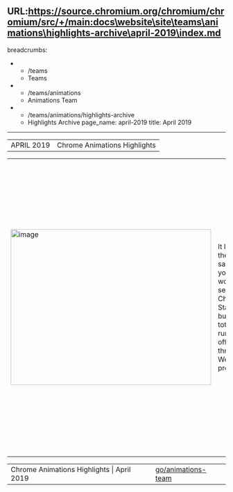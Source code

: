 URL:https://source.chromium.org/chromium/chromium/src/+/main:docs\website\site\teams\animations\highlights-archive\april-2019\index.md
---
breadcrumbs:
- - /teams
  - Teams
- - /teams/animations
  - Animations Team
- - /teams/animations/highlights-archive
  - Highlights Archive
page_name: april-2019
title: April 2019
---

<table>
<tr>

<td>APRIL 2019</td>

<td>Chrome Animations Highlights</td>

</tr>
</table>

<table>
<tr>

<td><img alt="image" src="https://lh4.googleusercontent.com/e4d0yeYg2osuLzXs4PZ-Mocx7ILQEqgXJKvI2K5Lopqki3LxuCKFywsPcH-9JDiVOYCB4kF2I_zqkY3mGDDjBrPibOst19SBWkmVM3a0DagRZYZgm6UB5jz0k-PujynP5S8w1YS1" height=359 width=462></td>

<td>It looks the same as you would see in Chrome Stable, but it's totally running off-thread. We promise!</td>

<td>Off-Main Paint Worklet</td>

<td>Work continues on our efforts to take Paint Worklets off the main thread and run them from the compositor. With the <a href="https://chromium-review.googlesource.com/c/chromium/src/+/1525160">blink → cc communication</a> and the worklet thread<a href="https://chromium-review.googlesource.com/c/chromium/src/+/1531153"> dispatching logic</a> landed, we are able to render a Paint Worklet off the main thread for the first time! There's still some way to go, but this is a vital step towards smoothly animating Paint Worklets.</td>

<td><table></td>
<td><tr></td>

<td><td><img alt="image" src="https://lh5.googleusercontent.com/P0KFfWlfC7wj43S6F4IlkfQ5poIbTEFbtIxQWxRT-CEpYFR-0A-JfdpZzkE01Qw3I_TiiNB8KngKzhPQM-DCzweaW-escsvEDD3PMXnUFJxnQXv-a3ajsMTP1nDv0BukWpkEufeL" height=166 width=227></td></td>

<td><td>Scroll Snap</td></td>

<td><td>With sunyunjia@ sadly leaving the team, girard@ took over finishing up the work on scroll snap. Initial ramp-up went well; discovered <a href="https://crbug.com/944184">an issue</a> with scrollbar arrow buttons and scroll snap, file a <a href="https://github.com/w3c/csswg-drafts/issues/3752">spec bug</a> and <a href="https://github.com/w3c/csswg-drafts/commit/09e040f05e12bb4c303d5839e0ceee3f6bf58c67">patched the spec</a>, and Gene is now working on <a href="https://chromium-review.googlesource.com/c/chromium/src/+/1534988">a fix</a> for the Chrome implementation.</td></td>

<td><td><img alt="image" src="https://lh6.googleusercontent.com/qTkpiW1DKDbFNM12EZdAmQ7OgdOCE8ZQPZtvqIb6Za4WC-mWlNDCmaQ3zc5Bdd1R2uEaD-dvClmRRVblyw5ChI_lRLJ3uLR6GhDp-wAYSc48ziHdOSY8F5MqRzFAF2njgYJycyle" height=172 width=172></td></td>

<td><td>Shipping more of Web Animations!</td></td>

<td><td>Long overdue, some more parts of the Web Animations API are going to be shipping soon - <a href="https://groups.google.com/a/chromium.org/forum/#!topic/blink-dev/1EQKF7il48U">AnimationEffect and (some of) KeyframeEffect</a>, and the <a href="https://groups.google.com/a/chromium.org/forum/#!topic/blink-dev/UMxgGkxhdCo">Animation constructor</a>. </td></td>

<td></tr></td>
<td><tr></td>

<td><td>BlinkOn is coming!</td></td>

<td><td>Our team has two presentations planned for BlinkOn 10. We also have planned a collaboration session with Microsoft engineers around animations and related topics.</td></td>

<td><td>BlinkGenPropertyTrees</td></td>

<td><td>We continue to support the paint-team's project to move property tree generation to Blink instead of the compositor. This has required significant changes in how element ids are treated in composited animations, and has taught us about where our tests fail to catch regressions.</td></td>

<td></tr></td>
<td></table></td>

<td><img alt="image" src="https://lh4.googleusercontent.com/SMf7AoFH-HS2DqUKTgH4zFTnynOaoDXioRMPyeFiO-I5bJFrT2X1NiaB6YeetcUQ0BOtLeIjwNGOWF9EkzBliu4oY1Nc6C3jZdY6XN_gVMQHA9JK9SJ3u_c375BOAZPzXimTsJKn" height=92 width=596></td>

<td>Viz Hit-Testing Surface Layer</td>

<td>Tackling blocking issues preventing promotion of new version to 100% of Beta users. LTHI::BuildHitTestData was reduced from ~400ms to 0.3ms in a pathological case (6000+ layers on a page), and a BlinkGenPropertyTrees masking bug was resolved. Working on tackling low fast-path rate on Linux; multiple fixes in progress which are expected to bring it in line with other platforms.</td>

<td><img alt="image" src="https://lh5.googleusercontent.com/BGpN4LK3CTdcACVHZk4Obno9IbfAq1oSy2a3-f-uUuEwkn0_6bmAigxmZgukpJtcPPZvPI2EnKSdcgBiV4yxBhKyCwvVpw0vkhJI8An_fLZS89nZfktPFRl2DErvnik2NGYucPPZ" height=127 width=283></td>

<td>Animation Worklet - the road to shipping</td>

<td>Animation Worklet continues to make progress on its road to shipping. Notable features this sprint included finally making fully-asynchronous Animation Worklets as <a href="https://drive.google.com/file/d/1jF3bQlFKkbv4Sz7Q6r2rPDGxewXdw0Zl/view">buttery smooth and jank free</a> as they deserve to be (multiple weeks of work, well done kevers@ and flackr@!), <a href="https://crrev.com/386583bbe5a57761ff36bf925066f281b57d9d26">proper i18 support</a> for naming worklets, and progressing on <a href="https://chromium-review.googlesource.com/c/chromium/src/+/1488312">support for stateful animations</a>. The Animation Worklet Origin Trial has been <a href="https://groups.google.com/a/chromium.org/forum/#!msg/blink-dev/AZ-PYPMS7EA/Fo76_FuFBAAJ">extended until M75</a> to gather more data as AMP rolls out its AnimationWorklet-based solution to all users!</td>

</tr>
</table>

<table>
<tr>

<td>Chrome Animations Highlights | April 2019</td>

<td><a href="http://go/animations-team">go/animations-team</a></td>

</tr>
</table>
